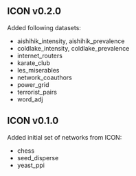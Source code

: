 ## ICON v0.2.0

Added following datasets:
* aishihik_intensity, aishihik_prevalence
* coldlake_intensity, coldlake_prevalence
* internet_routers
* karate_club
* les_miserables
* network_coauthors
* power_grid
* terrorist_pairs
* word_adj

## ICON v0.1.0

Added initial set of networks from ICON:
* chess
* seed_disperse
* yeast_ppi
